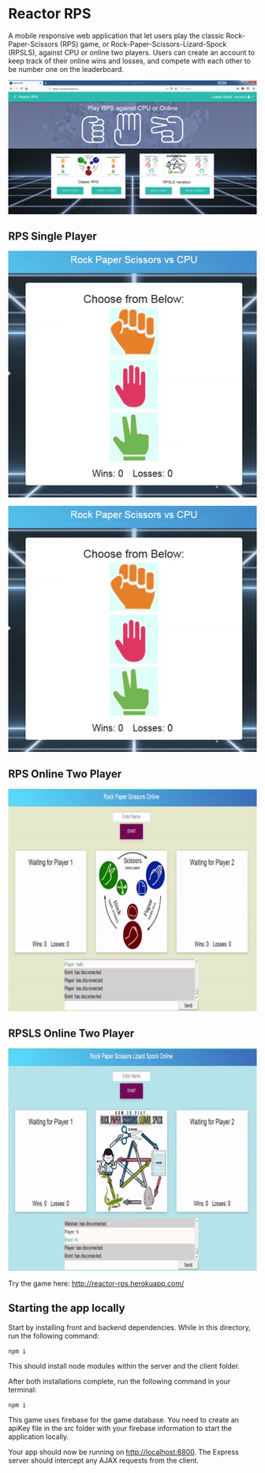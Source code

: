 # Reactor RPS

A mobile responsive web application that let users play the classic Rock-Paper-Scissors (RPS) game, or Rock-Paper-Scissors-Lizard-Spock (RPSLS), against CPU or online two players. Users can create an account to keep track of their online wins and losses, and compete with each other to be number one on the leaderboard.

![Reactor-RPS Homa Page](https://github.com/ChanRahar/Game-Project/blob/master/Git%20Demo/Reactor-RPS.png) 


## RPS Single Player
![Reactor-RPS Single Player](https://github.com/ChanRahar/Game-Project/blob/master/Git%20Demo/RPS-Single.gif)
<p align="center">
<img  src="https://github.com/ChanRahar/Game-Project/blob/master/Git%20Demo/RPS-Single.gif">
</p>

## RPS Online Two Player
<p align="center">
<img width="800" height="450" src="https://github.com/ChanRahar/Game-Project/blob/master/Git%20Demo/RPS-Online.gif">
</p>

## RPSLS Online Two Player
<p align="center">
<img width="800" height="450" src="https://github.com/ChanRahar/Game-Project/blob/master/Git%20Demo/RPSLS-Online.gif">
</p>


Try the game here: http://reactor-rps.herokuapp.com/

## Starting the app locally

Start by installing front and backend dependencies. While in this directory, run the following command:

```
npm i
```

This should install node modules within the server and the client folder.

After both installations complete, run the following command in your terminal:

```
npm i
```

This game uses firebase for the game database. You need to create an apiKey file in the src folder with your firebase information to start the application locally.

Your app should now be running on <http://localhost:8800>. The Express server should intercept any AJAX requests from the client.

